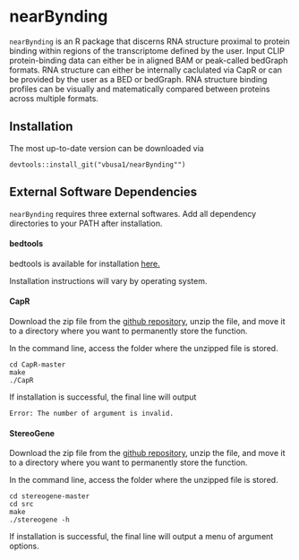 # nearBynding

`nearBynding` is an R package that discerns RNA structure proximal to protein 
binding within regions of the transcriptome defined by the user. Input CLIP 
protein-binding data can either be in aligned BAM or peak-called bedGraph 
formats. RNA structure can either be internally caclulated via CapR or can be 
provided by the user as a BED or bedGraph. RNA structure binding profiles can be 
visually and matematically compared between proteins across multiple formats.

## Installation

The most up-to-date version can be downloaded via

```
devtools::install_git("vbusa1/nearBynding"")
```

## External Software Dependencies

`nearBynding` requires three external softwares. Add all dependency directories 
to your PATH after installation.

#### bedtools

bedtools is available for installation 
[here.](https://bedtools.readthedocs.io/en/latest/content/installation.html)

Installation instructions will vary by operating system.

#### CapR

Download the zip file from the [github repository](https://github.com/fukunagatsu/CapR), 
unzip the file, and move it to a directory where you want to permanently store 
the function.

In the command line, access the folder where the unzipped file is stored.

```
cd CapR-master
make
./CapR
```

If installation is successful, the final line will output

`Error: The number of argument is invalid.`

#### StereoGene

Download the zip file from the [github repository](https://github.com/favorov/stereogene), 
unzip the file, and move it to a directory where you want to permanently store 
the function.

In the command line, access the folder where the unzipped file is stored.

```
cd stereogene-master
cd src
make
./stereogene -h
```

If installation is successful, the final line will output a menu of argument options.
